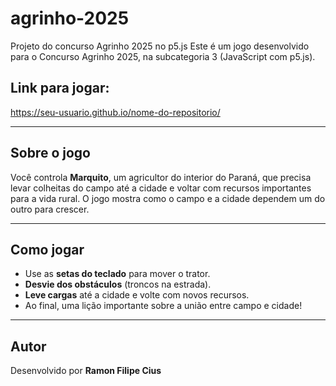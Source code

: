 # agrinho-2025
Projeto do concurso Agrinho 2025 no p5.js
Este é um jogo desenvolvido para o Concurso Agrinho 2025, na subcategoria 3 (JavaScript com p5.js).

## Link para jogar:  
https://seu-usuario.github.io/nome-do-repositorio/

---

## Sobre o jogo

Você controla **Marquito**, um agricultor do interior do Paraná, que precisa levar colheitas do campo até a cidade e voltar com recursos importantes para a vida rural. O jogo mostra como o campo e a cidade dependem um do outro para crescer.

---

## Como jogar

- Use as **setas do teclado** para mover o trator.
- **Desvie dos obstáculos** (troncos na estrada).
- **Leve cargas** até a cidade e volte com novos recursos.
- Ao final, uma lição importante sobre a união entre campo e cidade!

---

## Autor

Desenvolvido por **Ramon Filipe Cius**
